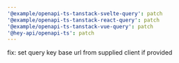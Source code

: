 ```yaml
---
'@example/openapi-ts-tanstack-svelte-query': patch
'@example/openapi-ts-tanstack-react-query': patch
'@example/openapi-ts-tanstack-vue-query': patch
'@hey-api/openapi-ts': patch
---
```


fix: set query key base url from supplied client if provided
